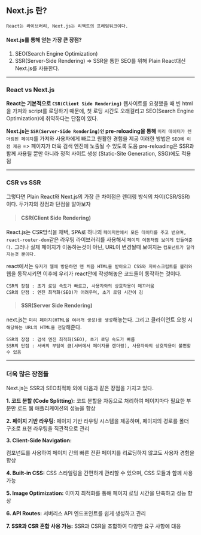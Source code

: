 ## Next.js 란?

`React는 라이브러리, Next.js는 리액트의 프레임워크이다.`

#### Next.js를 통해 얻는 가장 큰 장점?

>

1. SEO(Search Engine Optimization)
2. SSR(Server-Side Rendering)
   => SSR을 통한 SEO를 위해 Plain React대신 Next.js를 사용한다.

---

### React vs Next.js

**React는 기본적으로 `CSR(Client Side Rendering)`**
웹사이트를 요청했을 때 빈 html을 가져와 script를 로딩하기 때문에,
첫 로딩 시간도 오래걸리고 SEO(Search Engine Optimization)에 취약하다는 단점이 있다.

**Next.js는 `SSR(Server-Side Rendering)인` pre-reloading을 통해**
`미리 데이터가 렌더링된 페이지`를 가져와 사용자에게 빠르고 원활한 경험을 제공
이러한 방법은 `SEO에 이점 제공` => 페이지가 더욱 검색 엔진에 노출될 수 있도록 도움
pre-reloading은 SSR과 함께 사용될 뿐만 아니라 정적 사이트 생성 (Static-Site Generation, SSG)에도 적용됨

---

### CSR vs SSR

그렇다면 Plain React와 Next.js의 가장 큰 차이점은 렌더링 방식의 차이(CSR/SSR)이다.
두가지의 장점과 단점을 알아보자

> #### CSR(Client Side Rendering)

React.js는 CSR방식을 채택,
SPA로 하나의 `페이지안에서 모든 데이터를 주고 받으며,`
`react-router-dom`같은 라우팅 라이브러리를 사용해서 `페이지 이동처럼 보이게 만들어준다.`
그러나 실제 페이지가 이동하는것이 아닌,
URL이 변경될때 보여지는 `컴포넌트가 달라지는것 뿐이다.`

react에서는 `유저가 웹에 방문하면 맨 처음 HTML을 받아오고 CSS와 자바스크립트를 불러와`
웹을 동작시키면 이후에 우리가 react안에 작성해놓은 코드들이 동작하는 것이다.

```
CSR의 장점 : 초기 로딩 속도가 빠르고, 사용자와의 상호작용이 매끄러움
CSR의 단점 : 엔진 최적화(SEO)가 어려우며, 초기 로딩 시간이 김
```

> #### SSR(Server Side Rendering)

next.js는 `미리 페이지(HTML을 여러개 생성)를 생성`해놓는다.
그리고 클라이언트 요청 시 `해당하는 URL의 HTML을 전달`해준다.

```
SSR의 장점 : 검색 엔진 최적화(SEO), 초기 로딩 속도가 빠름
SSR의 단점 : 서버의 부담이 큼(서버에서 페이지를 렌더링), 사용자와의 상호작용이 불편할 수 있음
```

---

### 더욱 많은 장점들

Next.js는 SSR과 SEO최적화 외에 다음과 같은 장점을 가지고 있다.

**1. 코드 분할 (Code Splitting):**
코드 분할을 자동으로 처리하여 페이지마다 필요한 부분만 로드
웹 애플리케이션의 성능을 향상

**2. 페이지 기반 라우팅:**
페이지 기반 라우팅 시스템을 제공하며, 페이지의 경로를 폴더 구조로 표현
라우팅을 직관적으로 관리

**3. Client-Side Navigation:**

<Link /> 컴포넌트를 사용하여 페이지 간의 빠른 전환
페이지를 리로딩하지 않고도 사용자 경험을 향상

**4. Built-in CSS:**
CSS 스타일링을 간편하게 관리할 수 있으며, CSS 모듈과 함께 사용 가능

**5. Image Optimization:**
이미지 최적화를 통해 페이지 로딩 시간을 단축하고 성능 향상

**6. API Routes:**
서버리스 API 엔드포인트를 쉽게 생성하고 관리

**7. SSR과 CSR 혼합 사용 가능:**
SSR과 CSR을 조합하여 다양한 요구 사항에 대응
